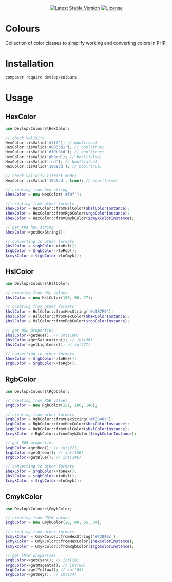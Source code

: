 <p align="center">
    <a href="https://packagist.org/packages/devlop/colours"><img src="https://img.shields.io/packagist/v/devlop/colours" alt="Latest Stable Version"></a>
    <a href="https://github.com/devlop/colours/blob/master/LICENSE.md"><img src="https://img.shields.io/packagist/l/devlop/colours" alt="License"></a>
</p>

# Colours

Collection of color classes to simplify working and converting colors in PHP.

# Installation

```bash
composer require devlop/colours
```

# Usage

## HexColor

```php
use Devlop\Colours\HexColor;

// check validity
HexColor::isValid('#fff'); // bool(true)
HexColor::isValid('#0B33B1'); // bool(true)
HexColor::isValid('#19b9cd'); // bool(true)
HexColor::isValid('#b9cd'); // bool(false)
HexColor::isValid('red'); // bool(false)
HexColor::isValid('19b9cd'); // bool(true)

// check validity (strict mode)
HexColor::isValid('19b9cd', true); // bool(false)

// creating from hex string
$hexColor = new HexColor('#f0f');

// creating from other formats
$hexColor = HexColor::fromHslColor($hslColorInstance);
$hexColor = HexColor::fromRgbColor($rgbColorInstance);
$hexColor = HexColor::fromCmykColor($cmykColorInstance);

// get the hex string
$hexColor->getHexString();

// converting to other formats
$hslColor = $rgbColor->toHsl();
$rgbColor = $rgbColor->toRgb();
$cmykColor = $rgbColor->toCmyk();
```

## HslColor

```php
use Devlop\Colours\HslColor;

// creating from HSL values
$hslColor = new HslColor(180, 96, 77);

// creating from other formats
$hslColor = HslColor::fromHexString('#b187F5');
$hslColor = HslColor::fromHexColor($hexColorInstance);
$hslColor = HslColor::fromRgbColor($rgbColorInstance);

// get HSL properties
$hslColor->getHue(); // int(180)
$hslColor->getSaturation(); // int(96)
$hslColor->getLightness(); // int(77)

// converting to other formats
$hexColor = $rgbColor->toHex();
$rgbColor = $rgbColor->toRgb();
```

## RgbColor

```php
use Devlop\Colours\RgbColor;

// creating from RGB values
$rgbColor = new RgbColor(221, 186, 146);

// creating from other formats
$rgbColor = RgbColor::fromHexString('#f3840c');
$rgbColor = RgbColor::fromHexColor($hexColorInstance);
$rgbColor = RgbColor::fromHslColor($hslColorInstance);
$cmykColor = RgbColor::fromCmykColor($cmykColorInstance);

// get RGB properties
$rgbColor->getRed(); // int(221)
$rgbColor->getGreen(); // int(186)
$rgbColor->getBlue(); // int(146)

// converting to other formats
$hexColor = $rgbColor->toHex();
$hslColor = $rgbColor->toHsl();
$cmykColor = $rgbColor->toCmyk();
```

## CmykColor

```php
use Devlop\Colours\CmykColor;

// creating from CMYK values
$rgbColor = new CmykColor(20, 80, 65, 34);

// creating from other formats
$cmykColor = CmykColor::fromHexString('#f3840c');
$cmykColor = CmykColor::fromHexColor($hexColorInstance);
$cmykColor = CmykColor::fromRgbColor($rgbColorInstance);

// get CMYK properties
$rgbColor->getCyan(); // int(20)
$rgbColor->getMagenta(); // int(80)
$rgbColor->getYellow(); // int(65)
$rgbColor->getKey(); // int(34)
```
